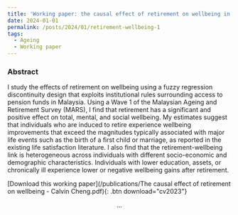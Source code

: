 ```yaml
---
title: 'Working paper: the causal effect of retirement on wellbeing in Malaysia'
date: 2024-01-01
permalink: /posts/2024/01/retirement-wellbeing-1
tags:
  - Ageing
  - Working paper
---
```


### Abstract

I study the effects of retirement on wellbeing using a fuzzy regression discontinuity design that exploits institutional rules surrounding access to pension funds in Malaysia. Using a Wave 1 of the Malaysian Ageing and Retirement Survey (MARS), I find that retirement has a significant and positive effect on total, mental, and social wellbeing. My estimates suggest that individuals who are induced to retire experience wellbeing improvements that exceed the magnitudes typically
associated with major life events such as the birth of a first child or marriage, as reported in the existing life satisfaction literature. I also find that the retirement-wellbeing link is heterogeneous across individuals with different socio-economic and demographic characteristics. Individuals with lower education, assets, or chronically ill experience lower or negative wellbeing gains after
retirement.

[Download this working paper](/publications/The causal effect of retirement on wellbeing - Calvin Cheng.pdf){: .btn download="cv2023"}
<div style="text-align: center;">
  ...
</div>